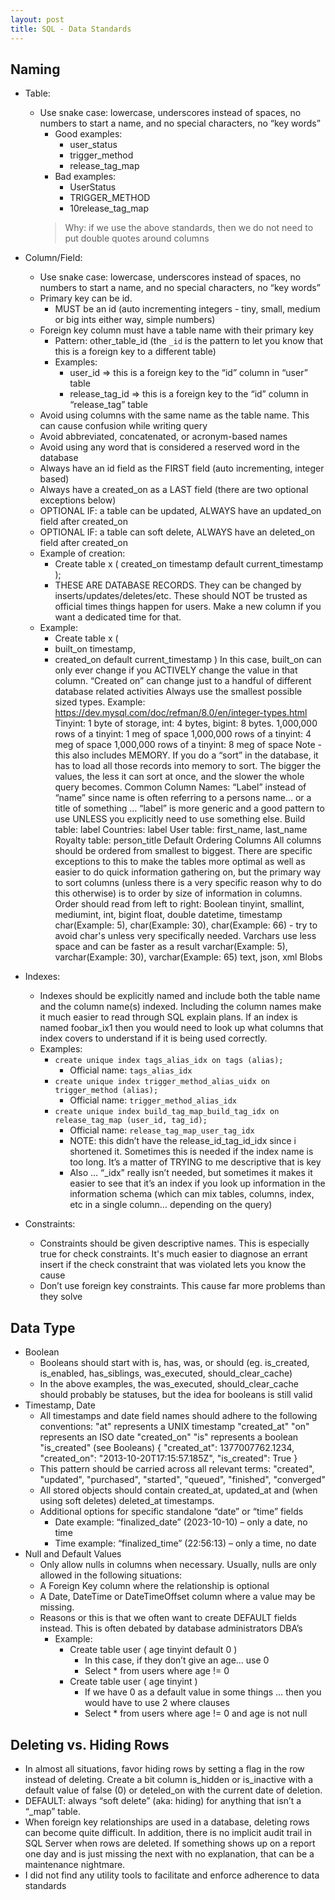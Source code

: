 ```yaml
---
layout: post
title: SQL - Data Standards
---
```


## Naming
- Table:
   - Use snake case: lowercase, underscores instead of spaces, no numbers to start a name, and no special characters, no “key words”
      - Good examples:
         - user_status
         - trigger_method
         - release_tag_map
      - Bad examples:
         - UserStatus
         - TRIGGER_METHOD
         - 10release_tag_map
      > Why: if we use the above standards, then we do not need to put double quotes around columns

- Column/Field:
   - Use snake case: lowercase, underscores instead of spaces, no numbers to start a name, and no special characters, no “key words”
   - Primary key can be id.
      - MUST be an id (auto incrementing integers - tiny, small, medium or big ints either way, simple numbers)
   - Foreign key column must have a table name with their primary key
      - Pattern: other_table_id (the `_id` is the pattern to let you know that this is a foreign key to a different table)
      - Examples:
         - user_id => this is a foreign key to the “id” column in “user” table
         - release_tag_id => this is a foreign key to the “id” column in “release_tag” table
   - Avoid using columns with the same name as the table name. This can cause confusion while writing query
   - Avoid abbreviated, concatenated, or acronym-based names
   - Avoid using any word that is considered a reserved word in the database 
   - Always have an id field as the FIRST field (auto incrementing, integer based)
   - Always have a created_on as a LAST field (there are two optional exceptions below)
   - OPTIONAL IF: a table can be updated, ALWAYS have an updated_on field after created_on
   - OPTIONAL IF: a table can soft delete, ALWAYS have an deleted_on field after created_on
   - Example of creation:
      - Create table x ( created_on timestamp default current_timestamp );
      - THESE ARE DATABASE RECORDS.  They can be changed by inserts/updates/deletes/etc.  These should NOT be trusted as official times things happen for users.  Make a new column if you want a dedicated time for that. 
   - Example:
      - Create table x (
      - built_on timestamp,
      - created_on default current_timestamp
				)
In this case, built_on can only ever change if you ACTIVELY change the value in that column.  “Created on” can change just to a handful of different database related activities
Always use the smallest possible sized types.  Example:
https://dev.mysql.com/doc/refman/8.0/en/integer-types.html
Tinyint: 1 byte of storage, int: 4 bytes, bigint: 8 bytes.
1,000,000 rows of a tinyint: 1 meg of space
1,000,000 rows of a tinyint: 4 meg of space
1,000,000 rows of a tinyint: 8 meg of space
Note - this also includes MEMORY.  If you do a “sort” in the database, it has to load all those records into memory to sort.  The bigger the values, the less it can sort at once, and the slower the whole query becomes.
Common Column Names:
“Label” instead of “name” since name is often referring to a persons name… or a title of something … “label” is more generic and a good pattern to use UNLESS you explicitly need to use something else. 
Build table: label
Countries: label
User table: first_name, last_name
Royalty table: person_title
Default Ordering Columns
All columns should be ordered from smallest to biggest. There are specific exceptions to this to make the tables more optimal as well as easier to do quick information gathering on, but the primary way to sort columns (unless there is a very specific reason why to do this otherwise) is to order by size of information in columns. Order should read from left to right:
Boolean
tinyint, smallint, mediumint, int, bigint
float, double
datetime, timestamp
char(Example: 5), char(Example: 30), char(Example: 66) - try to avoid char's unless very specifically needed. Varchars use less space and can be faster as a result
varchar(Example: 5), varchar(Example: 30), varchar(Example: 65)
text, json, xml
Blobs

- Indexes:
   - Indexes should be explicitly named and include both the table name and the column name(s) indexed. Including the column names make it much easier to read through SQL explain plans. If an index is named foobar_ix1 then you would need to look up what columns that index covers to understand if it is being used correctly.
   - Examples:
      - `create unique index tags_alias_idx on tags (alias);`
         - Official name: `tags_alias_idx`
      - `create unique index trigger_method_alias_uidx on trigger_method (alias);`
         - Official name: `trigger_method_alias_idx`
      - `create unique index build_tag_map_build_tag_idx on release_tag_map (user_id, tag_id);`
         - Official name: `release_tag_map_user_tag_idx`
         - NOTE: this didn’t have the release_id_tag_id_idx since i shortened it.  Sometimes this is needed if the index name is too long.  It’s a matter of TRYING to me descriptive that is key
         - Also … “_idx” really isn’t needed, but sometimes it makes it easier to see that it’s an index if you look up information in the information schema (which can mix tables, columns, index, etc in a single column… depending on the query)

- Constraints:
   - Constraints should be given descriptive names. This is especially true for check constraints. It's much easier to diagnose an errant insert if the check constraint that was violated lets you know the cause
   - Don’t use foreign key constraints.  This cause far more problems than they solve

## Data Type
- Boolean
   - Booleans should start with is, has, was, or should (eg. is_created, is_enabled, has_siblings, was_executed, should_clear_cache)
   - In the above examples, the was_executed, should_clear_cache should probably be statuses, but the idea for booleans is still valid
- Timestamp, Date
   - All timestamps and date field names should adhere to the following conventions:
      "at" represents a UNIX timestamp "created_at"
      "on" represents an ISO date "created_on"
      "is" represents a boolean "is_created" (see Booleans)
      {
         "created_at": 1377007762.1234,
         "created_on": "2013-10-20T17:15:57.185Z",
         "is_created": True
      }
   - This pattern should be carried across all relevant terms: "created", "updated", "purchased", "started", "queued", "finished", "converged"
   - All stored objects should contain created_at, updated_at and (when using soft deletes) deleted_at timestamps.
   - Additional options for specific standalone “date” or “time” fields
      - Date example: “finalized_date” (2023-10-10) – only a date, no time
      - Time example: “finalized_time” (22:56:13) – only a time, no date
- Null and Default Values
   - Only allow nulls in columns when necessary. Usually, nulls are only allowed in the following situations:
   - A Foreign Key column where the relationship is optional
   - A Date, DateTime or DateTimeOffset column where a value may be missing.
   - Reasons or this is that we often want to create DEFAULT fields instead.  This is often debated by database administrators DBA’s
      - Example:
         - Create table user ( age tinyint default 0 )
            - In this case, if they don’t give an age… use 0
            - Select * from users where age != 0
         - Create table user ( age tinyint )
            - If we have 0 as a default value in some things … then you would have to use 2 where clauses
            - Select * from users where age != 0 and age is not null

## Deleting vs. Hiding Rows
- In almost all situations, favor hiding rows by setting a flag in the row instead of deleting. Create a bit column is_hidden or is_inactive with a default value of false (0) or deteled_on with the current date of deletion.
- DEFAULT: always “soft delete” (aka: hiding) for anything that isn’t a “_map” table.  
- When foreign key relationships are used in a database, deleting rows can become quite difficult. In addition, there is no implicit audit trail in SQL Server when rows are deleted. If something shows up on a report one day and is just missing the next with no explanation, that can be a maintenance nightmare.
- I did not find any utility tools to facilitate and enforce adherence to data standards
